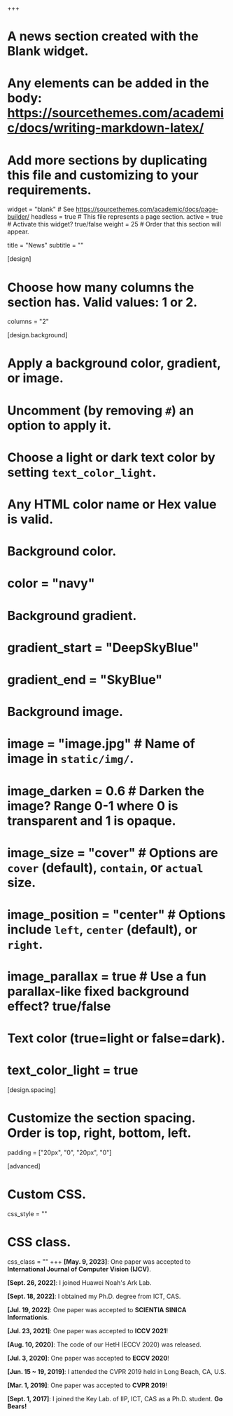 +++
# A news section created with the Blank widget.
# Any elements can be added in the body: https://sourcethemes.com/academic/docs/writing-markdown-latex/
# Add more sections by duplicating this file and customizing to your requirements.

widget = "blank"  # See https://sourcethemes.com/academic/docs/page-builder/
headless = true  # This file represents a page section.
active = true  # Activate this widget? true/false
weight = 25  # Order that this section will appear.

title = "News"
subtitle = ""

[design]
  # Choose how many columns the section has. Valid values: 1 or 2.
  columns = "2"

[design.background]
  # Apply a background color, gradient, or image.
  #   Uncomment (by removing `#`) an option to apply it.
  #   Choose a light or dark text color by setting `text_color_light`.
  #   Any HTML color name or Hex value is valid.

  # Background color.
  # color = "navy"
  
  # Background gradient.
  # gradient_start = "DeepSkyBlue"
  # gradient_end = "SkyBlue"
  
  # Background image.
  # image = "image.jpg"  # Name of image in `static/img/`.
  # image_darken = 0.6  # Darken the image? Range 0-1 where 0 is transparent and 1 is opaque.
  # image_size = "cover"  #  Options are `cover` (default), `contain`, or `actual` size.
  # image_position = "center"  # Options include `left`, `center` (default), or `right`.
  # image_parallax = true  # Use a fun parallax-like fixed background effect? true/false
  
  # Text color (true=light or false=dark).
  # text_color_light = true

[design.spacing]
  # Customize the section spacing. Order is top, right, bottom, left.
  padding = ["20px", "0", "20px", "0"]

[advanced]
 # Custom CSS. 
 css_style = ""
 
 # CSS class.
 css_class = "" 
+++
**\[May. 9, 2023\]**: One paper was accepted to **International Journal of Computer Vision (IJCV)**.

**\[Sept. 26, 2022\]**: I joined Huawei Noah's Ark Lab.

**\[Sept. 18, 2022\]**: I obtained my Ph.D. degree from ICT, CAS.

**\[Jul. 19, 2022\]**: One paper was accepted to **SCIENTIA SINICA Informationis**.

**\[Jul. 23, 2021\]**: One paper was accepted to **ICCV 2021**!

**\[Aug. 10, 2020\]**: The code of our HetH (ECCV 2020) was released.

**\[Jul. 3, 2020\]**: One paper was accepted to **ECCV 2020**!

**\[Jun. 15 ~ 19, 2019\]**: I attended the CVPR 2019 held in Long Beach, CA, U.S. 

**\[Mar. 1, 2019\]**: One paper was accepted to **CVPR 2019**!

**\[Sept. 1, 2017\]**: I joined the Key Lab. of IIP, ICT, CAS as a Ph.D. student. **Go Bears!**
